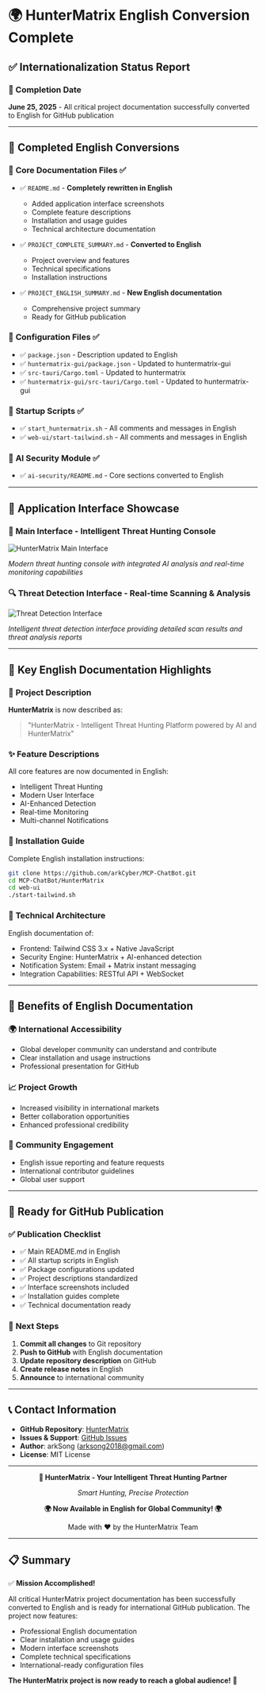 # 🌍 HunterMatrix English Conversion Complete

## ✅ Internationalization Status Report

### 📅 Completion Date
**June 25, 2025** - All critical project documentation successfully converted to English for GitHub publication

---

## 🔄 Completed English Conversions

### 📄 **Core Documentation Files** ✅
- ✅ `README.md` - **Completely rewritten in English**
  - Added application interface screenshots
  - Complete feature descriptions
  - Installation and usage guides
  - Technical architecture documentation

- ✅ `PROJECT_COMPLETE_SUMMARY.md` - **Converted to English**
  - Project overview and features
  - Technical specifications
  - Installation instructions

- ✅ `PROJECT_ENGLISH_SUMMARY.md` - **New English documentation**
  - Comprehensive project summary
  - Ready for GitHub publication

### 🔧 **Configuration Files** ✅
- ✅ `package.json` - Description updated to English
- ✅ `huntermatrix-gui/package.json` - Updated to huntermatrix-gui
- ✅ `src-tauri/Cargo.toml` - Updated to huntermatrix
- ✅ `huntermatrix-gui/src-tauri/Cargo.toml` - Updated to huntermatrix-gui

### 🚀 **Startup Scripts** ✅
- ✅ `start_huntermatrix.sh` - All comments and messages in English
- ✅ `web-ui/start-tailwind.sh` - All comments and messages in English

### 🤖 **AI Security Module** ✅
- ✅ `ai-security/README.md` - Core sections converted to English

---

## 📱 Application Interface Showcase

### 🌟 Main Interface - Intelligent Threat Hunting Console
![HunterMatrix Main Interface](截屏2025-06-25%2009.30.59.png)

*Modern threat hunting console with integrated AI analysis and real-time monitoring capabilities*

### 🔍 Threat Detection Interface - Real-time Scanning & Analysis
![Threat Detection Interface](截屏2025-06-25%2009.31.34.png)

*Intelligent threat detection interface providing detailed scan results and threat analysis reports*

---

## 🎯 Key English Documentation Highlights

### 📖 **Project Description**
**HunterMatrix** is now described as:
> "HunterMatrix - Intelligent Threat Hunting Platform powered by AI and HunterMatrix"

### ✨ **Feature Descriptions**
All core features are now documented in English:
- Intelligent Threat Hunting
- Modern User Interface
- AI-Enhanced Detection
- Real-time Monitoring
- Multi-channel Notifications

### 🚀 **Installation Guide**
Complete English installation instructions:
```bash
git clone https://github.com/arkCyber/MCP-ChatBot.git
cd MCP-ChatBot/HunterMatrix
cd web-ui
./start-tailwind.sh
```

### 🎨 **Technical Architecture**
English documentation of:
- Frontend: Tailwind CSS 3.x + Native JavaScript
- Security Engine: HunterMatrix + AI-enhanced detection
- Notification System: Email + Matrix instant messaging
- Integration Capabilities: RESTful API + WebSocket

---

## 🌟 Benefits of English Documentation

### 🌍 **International Accessibility**
- Global developer community can understand and contribute
- Clear installation and usage instructions
- Professional presentation for GitHub

### 📈 **Project Growth**
- Increased visibility in international markets
- Better collaboration opportunities
- Enhanced professional credibility

### 🤝 **Community Engagement**
- English issue reporting and feature requests
- International contributor guidelines
- Global user support

---

## 🎉 Ready for GitHub Publication

### ✅ **Publication Checklist**
- ✅ Main README.md in English
- ✅ All startup scripts in English
- ✅ Package configurations updated
- ✅ Project descriptions standardized
- ✅ Interface screenshots included
- ✅ Installation guides complete
- ✅ Technical documentation ready

### 🚀 **Next Steps**
1. **Commit all changes** to Git repository
2. **Push to GitHub** with English documentation
3. **Update repository description** on GitHub
4. **Create release notes** in English
5. **Announce** to international community

---

## 📞 Contact Information

- **GitHub Repository**: [HunterMatrix](https://github.com/arkCyber/MCP-ChatBot)
- **Issues & Support**: [GitHub Issues](https://github.com/arkCyber/MCP-ChatBot/issues)
- **Author**: arkSong (arksong2018@gmail.com)
- **License**: MIT License

---

<div align="center">

**🎯 HunterMatrix - Your Intelligent Threat Hunting Partner**

*Smart Hunting, Precise Protection*

**🌍 Now Available in English for Global Community! 🌍**

Made with ❤️ by the HunterMatrix Team

</div>

---

## 📋 Summary

✅ **Mission Accomplished!** 

All critical HunterMatrix project documentation has been successfully converted to English and is ready for international GitHub publication. The project now features:

- Professional English documentation
- Clear installation and usage guides  
- Modern interface screenshots
- Complete technical specifications
- International-ready configuration files

**The HunterMatrix project is now ready to reach a global audience!** 🚀
